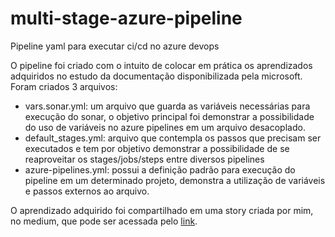 # multi-stage-azure-pipeline
Pipeline yaml para executar ci/cd no azure devops

O pipeline foi criado com o intuito de colocar em prática os aprendizados adquiridos no estudo da documentação disponibilizada pela microsoft.
Foram criados 3 arquivos:
- vars.sonar.yml: um arquivo que guarda as variáveis necessárias para execução do sonar, o objetivo principal foi demonstrar a possibilidade do uso de variáveis no azure pipelines em um arquivo desacoplado.
- default_stages.yml: arquivo que contempla os passos que precisam ser executados e tem por objetivo demonstrar a possibilidade de se reaproveitar os stages/jobs/steps entre diversos pipelines
- azure-pipelines.yml: possui a definição padrão para execução do pipeline em um determinado projeto, demonstra a utilização de variáveis e passos externos ao arquivo. 

O aprendizado adquirido foi compartilhado em uma story criada por mim, no medium, que pode ser acessada pelo [link](https://medium.com/@richardhessel.r/desenvolvendo-um-pipeline-multi-stage-com-o-azure-pipelines-e96cb87f2437). 
